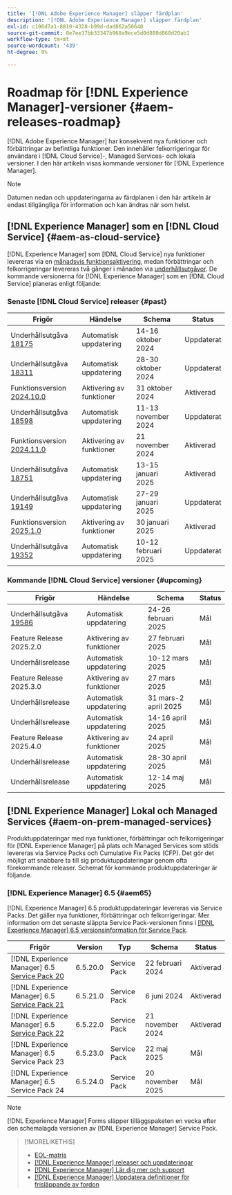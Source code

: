 ```yaml
---
title: '[!DNL Adobe Experience Manager] släpper färdplan'
description: '[!DNL Adobe Experience Manager] släpper färdplan'
exl-id: c106d7a1-8810-4328-b99d-dad862a50640
source-git-commit: 0e7ee37bb33347b968a9ece5d0d880d860d20ab1
workflow-type: tm+mt
source-wordcount: '439'
ht-degree: 0%

---
```



# Roadmap för [!DNL Experience Manager]-versioner {#aem-releases-roadmap}

[!DNL Adobe Experience Manager] har konsekvent nya funktioner och förbättringar av befintliga funktioner. Den innehåller felkorrigeringar för användare i [!DNL Cloud Service]-, Managed Services- och lokala versioner. I den här artikeln visas kommande versioner för [!DNL Experience Manager].

>[!NOTE]
>
>Datumen nedan och uppdateringarna av färdplanen i den här artikeln är endast tillgängliga för information och kan ändras när som helst.

## [!DNL Experience Manager] som en [!DNL Cloud Service] {#aem-as-cloud-service}

[!DNL Experience Manager] som [!DNL Cloud Service] nya funktioner levereras via en [månadsvis funktionsaktivering](https://experienceleague.adobe.com/en/docs/experience-manager-cloud-service/content/release-notes/release-notes/release-notes-current), medan förbättringar och felkorrigeringar levereras två gånger i månaden via [underhållsutgåvor](https://experienceleague.adobe.com/en/docs/experience-manager-cloud-service/content/release-notes/maintenance/latest).
De kommande versionerna för [!DNL Experience Manager] som en [!DNL Cloud Service] planeras enligt följande:

### Senaste [!DNL Cloud Service] releaser {#past}

| Frigör | Händelse | Schema | Status |
|---|---|---|---|
| Underhållsutgåva [18175](https://experienceleague.adobe.com/en/docs/experience-manager-cloud-service/content/release-notes/maintenance/2024/2024-10-0#release-18175) | Automatisk uppdatering | 14-16 oktober 2024 | Uppdaterat |
| Underhållsutgåva [18311](https://experienceleague.adobe.com/en/docs/experience-manager-cloud-service/content/release-notes/maintenance/2024/2024-10-0#18311) | Automatisk uppdatering | 28-30 oktober 2024 | Uppdaterat |
| Funktionsversion [2024.10.0](https://experienceleague.adobe.com/en/docs/experience-manager-cloud-service/content/release-notes/release-notes/2024/release-notes-2024-10-0) | Aktivering av funktioner | 31 oktober 2024 | Aktiverad |
| Underhållsutgåva [18598](https://experienceleague.adobe.com/en/docs/experience-manager-cloud-service/content/release-notes/maintenance/2024/2024-11-0) | Automatisk uppdatering | 11-13 november 2024 | Uppdaterat |
| Funktionsversion [2024.11.0](https://experienceleague.adobe.com/en/docs/experience-manager-cloud-service/content/release-notes/release-notes/2024/release-notes-2024-11-0) | Aktivering av funktioner | 21 november 2024 | Aktiverad |
| Underhållsutgåva [18751](https://experienceleague.adobe.com/en/docs/experience-manager-cloud-service/content/release-notes/maintenance/2025/2025-1-0#18751) | Automatisk uppdatering | 13-15 januari 2025 | Aktiverad |
| Underhållsutgåva [19149](https://experienceleague.adobe.com/en/docs/experience-manager-cloud-service/content/release-notes/maintenance/2025/2025-1-0#19149) | Automatisk uppdatering | 27-29 januari 2025 | Uppdaterat |
| Funktionsversion [2025.1.0](https://experienceleague.adobe.com/en/docs/experience-manager-cloud-service/content/release-notes/release-notes/release-notes-current) | Aktivering av funktioner | 30 januari 2025 | Aktiverad |
| Underhållsutgåva [19352](https://experienceleague.adobe.com/en/docs/experience-manager-cloud-service/content/release-notes/maintenance/2025/2025-2-0#19352) | Automatisk uppdatering | 10-12 februari 2025 | Uppdaterat |

### Kommande [!DNL Cloud Service] versioner {#upcoming}

| Frigör | Händelse | Schema | Status |
|---|---|---|---|
| Underhållsutgåva [19586](https://experienceleague.adobe.com/en/docs/experience-manager-cloud-service/content/release-notes/maintenance/latest) | Automatisk uppdatering | 24-26 februari 2025 | Mål |
| Feature Release 2025.2.0 | Aktivering av funktioner | 27 februari 2025 | Mål |
| Underhållsrelease | Automatisk uppdatering | 10-12 mars 2025 | Mål |
| Feature Release 2025.3.0 | Aktivering av funktioner | 27 mars 2025 | Mål |
| Underhållsrelease | Automatisk uppdatering | 31 mars-2 april 2025 | Mål |
| Underhållsrelease | Automatisk uppdatering | 14-16 april 2025 | Mål |
| Feature Release 2025.4.0 | Aktivering av funktioner | 24 april 2025 | Mål |
| Underhållsrelease | Automatisk uppdatering | 28-30 april 2025 | Mål |
| Underhållsrelease | Automatisk uppdatering | 12-14 maj 2025 | Mål |

## [!DNL Experience Manager] Lokal och Managed Services {#aem-on-prem-managed-services}

Produktuppdateringar med nya funktioner, förbättringar och felkorrigeringar för [!DNL Experience Manager] på plats och Managed Services som stöds levereras via Service Packs och Cumulative Fix Packs (CFP). Det gör det möjligt att snabbare ta till sig produktuppdateringar genom ofta förekommande releaser. Schemat för kommande produktuppdateringar är följande.

### [!DNL Experience Manager] 6.5 {#aem65}

[!DNL Experience Manager] 6.5 produktuppdateringar levereras via Service Packs. Det gäller nya funktioner, förbättringar och felkorrigeringar. Mer information om det senaste släppta Service Pack-versionen finns i [[!DNL Experience Manager] 6.5 versionsinformation för Service Pack](https://experienceleague.adobe.com/en/docs/experience-manager-65/content/release-notes/release-notes).

| Frigör | Version | Typ | Schema | Status |
|---|---|---|---|---|
| [!DNL Experience Manager] 6.5 [Service Pack 20](https://experienceleague.adobe.com/en/docs/experience-manager-65/content/release-notes/service-pack/6-5-20) | 6.5.20.0 | Service Pack | 22 februari 2024 | Aktiverad |
| [!DNL Experience Manager] 6.5 [Service Pack 21](https://experienceleague.adobe.com/en/docs/experience-manager-65/content/release-notes/service-pack/6-5-21) | 6.5.21.0 | Service Pack | 6 juni 2024 | Aktiverad |
| [!DNL Experience Manager] 6.5 [Service Pack 22](https://experienceleague.adobe.com/en/docs/experience-manager-65/content/release-notes/release-notes) | 6.5.22.0 | Service Pack | 21 november 2024 | Aktiverad |
| [!DNL Experience Manager] 6.5 Service Pack 23 | 6.5.23.0 | Service Pack | 22 maj 2025 | Mål |
| [!DNL Experience Manager] 6.5 Service Pack 24 | 6.5.24.0 | Service Pack | 20 november 2025 | Mål |

>[!NOTE]
>
>[!DNL Experience Manager] Forms släpper tilläggspaketen en vecka efter den schemalagda versionen av [!DNL Experience Manager] Service Pack.

>[!MORELIKETHIS]
>
>* [EOL-matris](https://helpx.adobe.com/support/programs/eol-matrix.html)
>* [[!DNL Experience Manager] releaser och uppdateringar](https://experienceleague.adobe.com/en/docs/experience-manager-release-information/aem-release-updates/aem-releases-updates)
>* [[!DNL Experience Manager] Lär dig mer och support](https://experienceleague.adobe.com/en/docs/experience-manager-cloud-service)
>* [[!DNL Experience Manager] Uppdatera definitioner för frisläppande av fordon](/help/using/update-release-vehicle-definitions.md)
